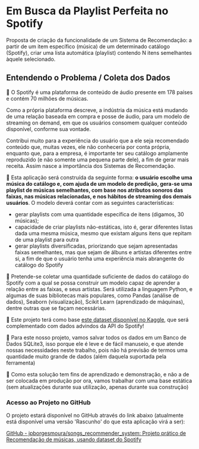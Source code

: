 # Em Busca da Playlist Perfeita no Spotify

Proposta de criação da funcionalidade de um Sistema de Recomendação: a partir de um item específico (música) de um determinado catálogo (Spotify), criar uma lista automática (playlist) contendo N itens semelhantes àquele selecionado.

## Entendendo o Problema / Coleta dos Dados

📌 O Spotify é uma plataforma de conteúdo de áudio presente em 178 países e contém 70 milhões de músicas. 

Como a própria plataforma descreve, a indústria da música está mudando de uma relação baseada em compra e posse de áudio, para um modelo de streaming on demand, em que os usuários consomem qualquer conteúdo disponível, conforme sua vontade.

Contribui muito para a experiência do usuário que a ele seja recomendado conteúdo que, muitas vezes, ele não conheceria por conta própria, enquanto que, para a empresa, é importante ter seu catálogo amplamente reproduzido (e não somente uma pequena parte dele), a fim de gerar mais receita. Assim nasce a importância dos Sistemas de Recomendação.

📌 Esta aplicação será construída da seguinte forma: **o usuário escolhe uma música do catálogo e, com ajuda de um modelo de predição, gera-se uma playlist de músicas semelhantes, com base nos atributos sonoros das faixas, nas músicas relacionadas, e nos hábitos de streaming dos demais usuários**. O modelo deverá contar com as seguintes características:

- gerar playlists com uma quantidade específica de itens (digamos, 30 músicas);
- capacidade de criar playlists não-estáticas, isto é, gerar diferentes listas dada uma mesma música, mesmo que existam alguns itens que repitam de uma playlist para outra
- gerar playlists diversificadas, priorizando que sejam apresentadas faixas semelhantes, mas que sejam de álbuns e artistas diferentes entre si, a fim de que o usuário tenha uma experiência mais abrangente do catálogo do Spotify

📌 Pretende-se coletar uma quantidade suficiente de dados do catálogo do Spotify com a qual se possa construir um modelo capaz de aprender a relação entre as faixas, e seus artistas. Será utilizada a linguagem Python, e algumas de suas bibliotecas mais populares, como Pandas (análise de dados), Seaborn (visualização), Scikit Learn (aprendizado de máquinas), dentre outras que se façam necessárias.

📌 Este projeto terá como base [este dataset disponível no Kaggle]([https://www.kaggle.com/datasets/rodolfofigueroa/spotify-12m-songs]), que será complementado com dados advindos da API do Spotify!

📌 Para este nosso projeto, vamos salvar todos os dados em um Banco de Dados SQLite3, isso porque ele é leve e de fácil manuseio, e que atende nossas necessidades neste trabalho, pois não há previsão de termos uma quantidade muito grande de dados (além daquela suportada pela ferramenta)

📌 Como esta solução tem fins de aprendizado e demonstração, e não a de ser colocada em produção por ora, vamos trabalhar com uma base estática (sem atualizações durante sua utilização, apenas durante sua construção)

### Acesso ao Projeto no GitHub

O projeto estará disponível no GitHub através do link abaixo (atualmente está disponível uma versão 'Rascunho' do que esta aplicação virá a ser): 

[GitHub - jpborgesmoura/songs_recommender_system: Projeto prático de Recomendação de músicas, usando dataset do Spotify](https://github.com/jpborgesmoura/songs_recommender_system)
